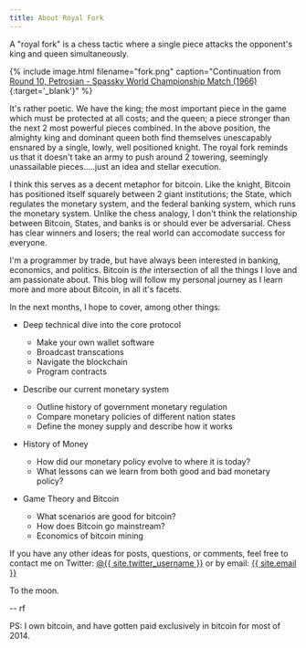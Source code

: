 ```yaml
---
title: About Royal Fork
---
```


A "royal fork" is a chess tactic where a single piece attacks the opponent's king and queen simultaneously.

{% include image.html filename="fork.png" caption="Continuation from [Round 10, Petrosian - Spassky World Championship Match (1966)](http://www.chessgames.com/perl/chessgame?gid=1106725){:target='_blank'}" %}

It's rather poetic.  We have the king; the most important piece in the game which must be protected at all costs; and the queen; a piece stronger than the next 2 most powerful pieces combined.  In the above position, the almighty king and dominant queen both find themselves unescapably ensnared by a single, lowly, well positioned knight.  The royal fork reminds us that it doesn't take an army to push around 2 towering, seemingly unassailable pieces.....just an idea and stellar execution.

I think this serves as a decent metaphor for bitcoin.  Like the knight, Bitcoin has positioned itself squarely between 2 giant institutions; the State, which regulates the monetary system, and the federal banking system, which runs the monetary system.  Unlike the chess analogy, I don't think the relationship between Bitcoin, States, and banks is or should ever be adversarial.  Chess has clear winners and losers; the real world can accomodate success for everyone.

I'm a programmer by trade, but have always been interested in banking, economics, and politics.  Bitcoin is *the* intersection of all the things I love and am passionate about.  This blog will follow my personal journey as I learn more and more about Bitcoin, in all it's facets.

In the next months, I hope to cover, among other things:

- Deep technical dive into the core protocol 
  - Make your own wallet software
  - Broadcast transcations
  - Navigate the blockchain
  - Program contracts

- Describe our current monetary system
  - Outline history of government monetary regulation
  - Compare monetary policies of different nation states
  - Define the money supply and describe how it works

- History of Money
  - How did our monetary policy evolve to where it is today?
  - What lessons can we learn from both good and bad monetary policy?

- Game Theory and Bitcoin
  - What scenarios are good for bitcoin? 
  - How does Bitcoin go mainstream?
  - Economics of bitcoin mining

If you have any other ideas for posts, questions, or comments, feel free to contact me on Twitter: <a href="https://twitter.com/{{ site.twitter_username }}">@{{ site.twitter_username }}</a>
or by email: <a href="mailto:{{ site.email }}">{{ site.email }}</a>

To the moon.

-- rf

PS:  I own bitcoin, and have gotten paid exclusively in bitcoin for most of 2014.
